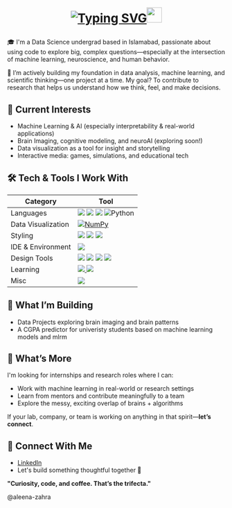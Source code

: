 
# <p align="center"><a href="https://git.io/typing-svg"><img src="https://readme-typing-svg.demolab.com?font=cutive&size=25&duration=2000&pause=1000&color=ec6cb0&center=true&vCenter=true&height=25&lines=Heyy%2C+I'm+Aleena+Zahra+!!;A+Data-Science+Student%2C;Passionate+UI%2FUX+Designer%2C;Research+Enthusiast+." alt="Typing SVG" /></a><img src="https://user-images.githubusercontent.com/74038190/226127913-88de86d3-8437-45b9-a3b6-e746b47f655a.gif" height="35px"></p>
🎓 I'm a Data Science undergrad based in Islamabad, passionate about using code to explore big, complex questions—especially at the intersection of machine learning, neuroscience, and human behavior.

🔬  I’m actively building my foundation in data analysis, machine learning, and scientific thinking—one project at a time. My goal? To contribute to research that helps us understand how we think, feel, and make decisions.


## 🧠 Current Interests
- Machine Learning & AI (especially interpretability & real-world applications)
- Brain Imaging, cognitive modeling, and neuroAI (exploring soon!)
- Data visualization as a tool for insight and storytelling
- Interactive media: games, simulations, and educational tech


## 🛠️ Tech & Tools I Work With

| Category        | Tool          |
|-----------------|---------------|
| Languages       | <img src="https://img.shields.io/badge/JavaScript-323330?style=for-the-badge&logo=javascript&logoColor=F7DF1E"/> <img src="https://img.shields.io/badge/C%2B%2B-00599C?style=for-the-badge&logo=c%2B%2B&logoColor=white"/> <img src="https://img.shields.io/badge/HTML5-E34F26?style=for-the-badge&logo=html5&logoColor=white" /> ![Python](https://img.shields.io/badge/python-3670A0?style=for-the-badge&logo=python&logoColor=ffdd54)  | [![C#](https://custom-icon-badges.demolab.com/badge/C%23-%23239120.svg?logo=cshrp&logoColor=white)](#) | [![Markdown](https://img.shields.io/badge/Markdown-%23000000.svg?logo=markdown&logoColor=white)](#) |
| Data Visualization |  [![NumPy](https://img.shields.io/badge/NumPy-4DABCF?logo=numpy&logoColor=fff)](#) | [![Pandas](https://img.shields.io/badge/Pandas-150458?logo=pandas&logoColor=fff)](#)| [![Matplotlib](https://custom-icon-badges.demolab.com/badge/Matplotlib-71D291?logo=matplotlib&logoColor=fff)](#) | [![Scikit-learn](https://img.shields.io/badge/-scikit--learn-%23F7931E?logo=scikit-learn&logoColor=white)](#)
| Styling | <img src="https://img.shields.io/badge/CSS3-1572B6?style=for-the-badge&logo=css3&logoColor=white" /> <img src="https://img.shields.io/badge/Tailwind_CSS-38B2AC?style=for-the-badge&logo=tailwind-css&logoColor=white"/> <img src="https://img.shields.io/badge/Bootstrap-563D7C?style=for-the-badge&logo=bootstrap&logoColor=white" /> |
| IDE & Environment | <img src="https://img.shields.io/badge/VSCode-0078D4?style=for-the-badge&logo=visual%20studio%20code&logoColor=white" /> | [![Anaconda](https://img.shields.io/badge/Anaconda-44A833?logo=anaconda&logoColor=fff)](#) |
| Design Tools    | <img src="https://img.shields.io/badge/Adobe%20XD-470137?style=for-the-badge&logo=Adobe%20XD&logoColor=#FF61F6"/> <img src="https://img.shields.io/badge/Adobe%20Illustrator-FF9A00?style=for-the-badge&logo=adobe%20illustrator&logoColor=white"/> <img src="https://img.shields.io/badge/Figma-F24E1E?style=for-the-badge&logo=figma&logoColor=white"/> <a href="https://dribbble.com/Anmol-Baranwal/"><img src="https://img.shields.io/badge/Dribbble-EA4C89?style=for-the-badge&logo=dribbble&logoColor=white" /></a> | [![Krita](https://img.shields.io/badge/Krita-203759?logo=krita&logoColor=EEF37B)](#) | [![Canva](https://img.shields.io/badge/Canva-%2300C4CC.svg?&logo=Canva&logoColor=white)](#) |
| Learning | <a href="https://www.coursera.org/user/69e4ae79233b116200019fb3f9111083"><img src="https://img.shields.io/badge/Coursera-0056D2?style=for-the-badge&logo=Coursera&logoColor=white" /> <img src="https://img.shields.io/badge/freecodecamp-27273D?style=for-the-badge&logo=freecodecamp&logoColor=white" /> | [![Codecademy](https://img.shields.io/badge/Codecademy-%2321759B.svg?logo=codecademy&logoColor=white)](#) | [![W3Schools](https://img.shields.io/badge/W3Schools-04AA6D?logo=w3schools&logoColor=fff)](#) |
| Misc |  <img src="https://img.shields.io/badge/MySQL-005C84?style=for-the-badge&logo=mysql&logoColor=white"/> | ![Unity](https://img.shields.io/badge/unity-%23000000.svg?style=for-the-badge&logo=unity&logoColor=white) | [![Notion](https://img.shields.io/badge/Notion-000?logo=notion&logoColor=fff)](#) | [![Ubuntu](https://img.shields.io/badge/Ubuntu-E95420?logo=ubuntu&logoColor=white)](#) |



## 🌱 What I’m Building

-  Data Projects exploring brain imaging and brain patterns
-  A CGPA predictor for univeristy students based on machine learning models and mlrm



## 📌 What’s More

I'm looking for internships and research roles where I can:
- Work with machine learning in real-world or research settings  
- Learn from mentors and contribute meaningfully to a team  
- Explore the messy, exciting overlap of brains + algorithms  

If your lab, company, or team is working on anything in that spirit—**let’s connect**.


## 🤝 Connect With Me

- [LinkedIn](https://www.linkedin.com/in/aleena-zahra/) 
- Let's build something thoughtful together 🌱


**"Curiosity, code, and coffee. That’s the trifecta."**

@aleena-zahra
